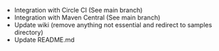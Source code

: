 - Integration with Circle CI (See main branch)
- Integration with Maven Central (See main branch)
- Update wiki (remove anything not essential and redirect to samples directory)
- Update README.md